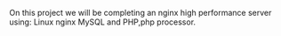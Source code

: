 On this project we will be completing an nginx high performance server using:
Linux
nginx
MySQL
and PHP,php processor.
